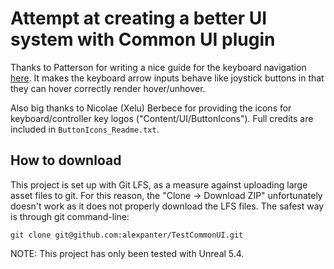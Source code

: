 # Attempt at creating a better UI system with Common UI plugin

Thanks to Patterson for writing a nice guide for the keyboard navigation [here](https://dev.epicgames.com/community/learning/tutorials/B5R6/unreal-engine-common-ui-plugin-keyboard-navigation).
It makes the keyboard arrow inputs behave like joystick buttons in that they can hover correctly render hover/unhover.

Also big thanks to Nicolae (Xelu) Berbece for providing the icons for keyboard/controller key logos ("Content/UI/ButtonIcons"). Full credits are included in `ButtonIcons_Readme.txt`.

## How to download

This project is set up with Git LFS, as a measure against uploading large asset files to git. For this reason, the "Clone -> Download ZIP" unfortunately doesn't work as it does not properly download the LFS files.
The safest way is through git command-line:
```
git clone git@github.com:alexpanter/TestCommonUI.git
```

NOTE: This project has only been tested with Unreal 5.4.

